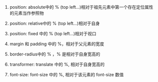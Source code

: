 1. position: absolute中的 % (top left...)相对于祖先元素中第一个存在定位属性的元素当作参照物

2. position: relative中的 % (top left...)相对于自身

3. position: fixed 中的 % (top left...)相对于视口

4. margin 和 padding 中的 %，相对于父元素的宽度

5. border-radius中的 % ，% 是相对于自身宽高的

6. transformer: translate 中的 %, 相对于自身宽高的

7. font-size: font-size 中的 %, 相对于该元素的 font-size 数值